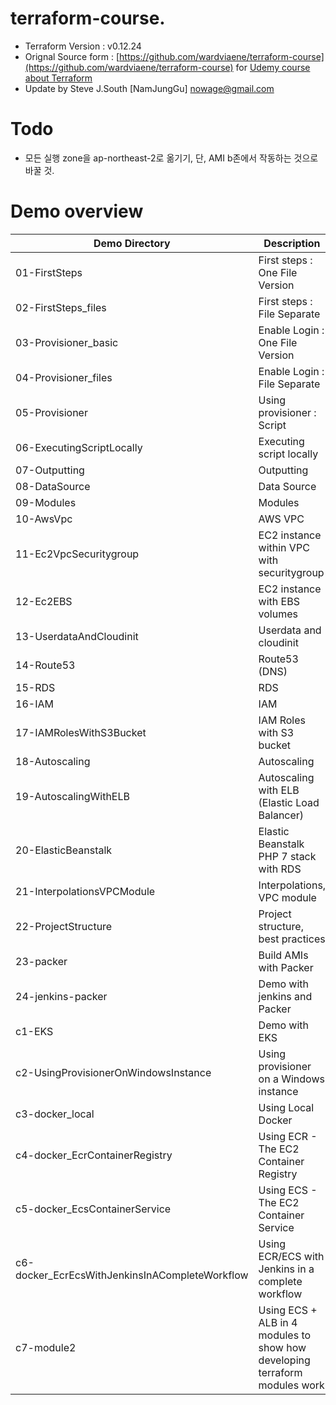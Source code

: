 # terraform-course.
* Terraform Version : v0.12.24
* Orignal Source form : [https://github.com/wardviaene/terraform-course](https://github.com/wardviaene/terraform-course) for  [Udemy course about Terraform](https://www.udemy.com/learn-devops-infrastructure-automation-with-terraform/?couponCode=TERRAFORM_GIT)
* Update by Steve J.South [NamJungGu] <nowage@gmail.com>

# Todo
* 모든 실행 zone을 ap-northeast-2로 옮기기, 단, AMI b존에서 작동하는 것으로 바꿀 것.

# Demo overview
Demo Directory                                  | Description
------------------------------------------------| -------------
01-FirstSteps                                   | First steps : One File Version
02-FirstSteps_files                             | First steps : File Separate
03-Provisioner_basic                            | Enable Login : One File Version
04-Provisioner_files                            | Enable Login : File Separate
05-Provisioner                                  | Using provisioner : Script 
06-ExecutingScriptLocally                       | Executing script locally
07-Outputting                                   | Outputting
08-DataSource                                   | Data Source
09-Modules                                      | Modules
10-AwsVpc                                       | AWS VPC
11-Ec2VpcSecuritygroup                          | EC2 instance within VPC with securitygroup
12-Ec2EBS                                       | EC2 instance with EBS volumes
13-UserdataAndCloudinit                         | Userdata and cloudinit
14-Route53                                      | Route53 (DNS)
15-RDS                                          | RDS
16-IAM                                          | IAM
17-IAMRolesWithS3Bucket                         | IAM Roles with S3 bucket
18-Autoscaling                                  | Autoscaling
19-AutoscalingWithELB                           | Autoscaling with ELB (Elastic Load Balancer)
20-ElasticBeanstalk                             | Elastic Beanstalk PHP 7 stack with RDS
21-InterpolationsVPCModule                      | Interpolations, VPC module
22-ProjectStructure                             | Project structure, best practices
23-packer                                       | Build AMIs with Packer
24-jenkins-packer                               | Demo with jenkins and Packer
c1-EKS                                          | Demo with EKS
c2-UsingProvisionerOnWindowsInstance            | Using provisioner on a Windows instance
c3-docker_local                                 | Using Local Docker
c4-docker_EcrContainerRegistry                  | Using ECR - The EC2 Container Registry
c5-docker_EcsContainerService                   | Using ECS - The EC2 Container Service
c6-docker_EcrEcsWithJenkinsInACompleteWorkflow  | Using ECR/ECS with Jenkins in a complete workflow
c7-module2                                      | Using ECS + ALB in 4 modules to show how developing terraform modules work
